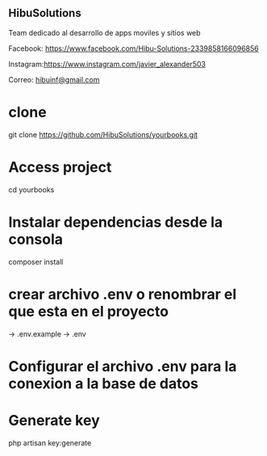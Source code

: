 

## HibuSolutions

Team dedicado al desarrollo de apps moviles y sitios web

Facebook: https://www.facebook.com/Hibu-Solutions-2339858166096856

Instagram:https://www.instagram.com/javier_alexander503

Correo: hibuinf@gmail.com
  
# clone
git clone https://github.com/HibuSolutions/yourbooks.git

# Access project
cd yourbooks


# Instalar  dependencias desde la consola
composer install

# crear archivo .env o renombrar el que esta en el proyecto
-> .env.example -> .env

# Configurar el archivo .env para  la conexion a la base de datos

# Generate key
php artisan key:generate


